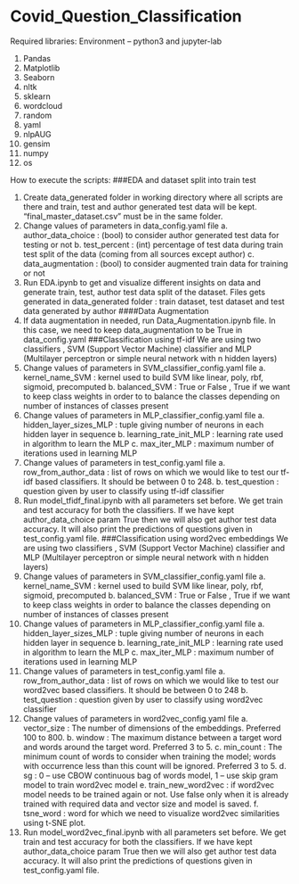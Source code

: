 # Covid_Question_Classification
Required libraries: 
Environment – python3 and jupyter-lab
1.	Pandas
2.	Matplotlib
3.	Seaborn
4.	nltk
5.	sklearn 
6.	wordcloud 
7.	random 
8.	yaml
9.	nlpAUG
10.	gensim 
11.	numpy 
12.	os

How to execute the scripts: 
###EDA and dataset split into train test 
1.	Create data_generated folder in working directory where all scripts are there and train, test and author generated test data will be kept. “final_master_dataset.csv” must be in the same folder.
2.	 Change values of parameters in data_config.yaml file
a.	author_data_choice : (bool) to consider author generated test data for testing or not
b.	test_percent : (int) percentage of test data during train test split of the data (coming from all sources except author) 
c.	data_augmentation : (bool) to consider augmented train data for training or not 
3.	Run EDA.ipynb to get and visualize different insights on data and generate train, test, author test data split of the dataset. 
Files gets generated in data_generated folder : train dataset, test dataset and test data generated by author 
####Data Augmentation 
4.	If data augmentation in needed, run Data_Augmentation.ipynb file. In this case, we need to keep data_augmentation to be True in data_config.yaml
###Classification using tf-idf 
We are using two classifiers , SVM (Support Vector Machine) classifier and MLP (Multilayer perceptron or simple neural network with n hidden layers)
5.	Change values of parameters in SVM_classifier_config.yaml file
 a.	kernel_name_SVM : kernel used to build SVM like linear, poly, rbf, sigmoid, precomputed
 b.	balanced_SVM : True or False , True if we want to keep class weights in order to to balance the classes depending on number of instances of classes present 
6.	Change values of parameters in MLP_classifier_config.yaml file
 a.	hidden_layer_sizes_MLP : tuple giving number of neurons in each hidden layer in sequence 
 b.	learning_rate_init_MLP : learning rate used in algorithm to learn the MLP 
 c.	max_iter_MLP : maximum number of iterations used in learning MLP
7.	Change values of parameters in test_config.yaml file 
 a.	row_from_author_data : list of rows on which we would like to test our tf-idf based classifiers. It should be between 0 to 248.
 b.	test_question : question given by user to classify using tf-idf classifier 
8.	Run model_tfidf_final.ipynb with all parameters set before. We get train and test accuracy for both the classifiers. If we have kept author_data_choice param True then we will also get author test data accuracy. It will also print the predictions of questions given in test_config.yaml file.
###Classification using word2vec embeddings 
We are using two classifiers , SVM (Support Vector Machine) classifier and MLP (Multilayer perceptron or simple neural network with n hidden layers)
9.	Change values of parameters in SVM_classifier_config.yaml file
 a.	kernel_name_SVM : kernel used to build SVM like linear, poly, rbf, sigmoid, precomputed
 b.	balanced_SVM : True or False , True if we want to keep class weights in order to balance the classes depending on number of instances of classes present 
10.	Change values of parameters in MLP_classifier_config.yaml file
 a.	hidden_layer_sizes_MLP : tuple giving number of neurons in each hidden layer in sequence 
 b.	learning_rate_init_MLP : learning rate used in algorithm to learn the MLP 
 c.	max_iter_MLP : maximum number of iterations used in learning MLP
11.	Change values of parameters in test_config.yaml file 
 a.	row_from_author_data : list of rows on which we would like to test our word2vec based classifiers. It should be between 0 to 248
 b.	test_question : question given by user to classify using word2vec classifier 
12.	Change values of parameters in word2vec_config.yaml file
 a.	vector_size  : The number of dimensions of the embeddings. Preferred 100 to 800.
 b.	window : The maximum distance between a target word and words around the target word. Preferred 3 to 5. 
 c.	min_count : The minimum count of words to consider when training the model; words with occurrence less than this count will be ignored. Preferred 3 to 5. 
 d.	sg : 0 – use CBOW continuous bag of words model, 1 – use skip gram model to train word2vec model
 e.	train_new_word2vec : if word2vec model needs to be trained again or not. Use false only when it is already trained with required data and vector size and model is saved. 
 f.	tsne_word : word for which we need to visualize word2vec similarities using t-SNE plot. 
13.	Run model_word2vec_final.ipynb with all parameters set before. We get train and test accuracy for both the classifiers. If we have kept author_data_choice param True then we will also get author test data accuracy. It will also print the predictions of questions given in test_config.yaml file.
 
